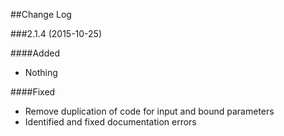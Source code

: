 ##Change Log

###2.1.4 (2015-10-25)

####Added

- Nothing

####Fixed

- Remove duplication of code for input and bound parameters
- Identified and fixed documentation errors
